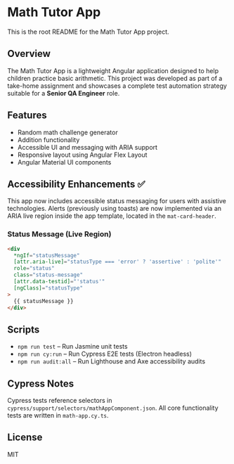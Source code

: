 # Math Tutor App

This is the root README for the Math Tutor App project.

## Overview

The Math Tutor App is a lightweight Angular application designed to help children practice basic arithmetic. This project was developed as part of a take-home assignment and showcases a complete test automation strategy suitable for a **Senior QA Engineer** role.

## Features

- Random math challenge generator
- Addition functionality
- Accessible UI and messaging with ARIA support
- Responsive layout using Angular Flex Layout
- Angular Material UI components

## Accessibility Enhancements ✅

This app now includes accessible status messaging for users with assistive technologies. Alerts (previously using toasts) are now implemented via an ARIA live region inside the app template, located in the `mat-card-header`.

### Status Message (Live Region)
```html
<div
  *ngIf="statusMessage"
  [attr.aria-live]="statusType === 'error' ? 'assertive' : 'polite'"
  role="status"
  class="status-message"
  [attr.data-testid]="'status'"
  [ngClass]="statusType"
>
  {{ statusMessage }}
</div>
```

## Scripts

- `npm run test` – Run Jasmine unit tests
- `npm run cy:run` – Run Cypress E2E tests (Electron headless)
- `npm run audit:all` – Run Lighthouse and Axe accessibility audits

## Cypress Notes

Cypress tests reference selectors in `cypress/support/selectors/mathAppComponent.json`. All core functionality tests are written in `math-app.cy.ts`.

## License

MIT
